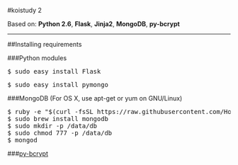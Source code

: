 #koistudy 2

Based on: **Python 2.6**, **Flask**, **Jinja2**, **MongoDB**, **py-bcrypt**

----------
##Installing requirements

###Python modules
<pre>$ sudo easy_install Flask</pre>
<pre>$ sudo easy_install pymongo</pre>

###MongoDB (For OS X, use apt-get or yum on GNU/Linux)
<pre>$ ruby -e "$(curl -fsSL https://raw.githubusercontent.com/Homebrew/install/master/install)"
$ sudo brew install mongodb
$ sudo mkdir -p /data/db
$ sudo chmod 777 -p /data/db
$ mongod</pre>

###[py-bcrypt](http://www.mindrot.org/projects/py-bcrypt/)
